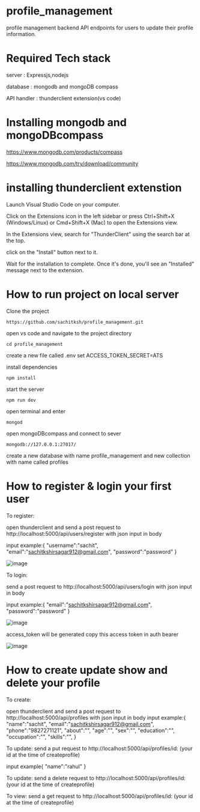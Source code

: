 # profile_management
profile management backend API endpoints for users to update their profile information.

# Required Tech stack
server : Expressjs,nodejs

database : mongodb and mongoDB compass

API handler : thunderclient extension(vs code)

# Installing mongodb and mongoDBcompass
https://www.mongodb.com/products/compass  

https://www.mongodb.com/try/download/community 

# installing thunderclient extenstion 
Launch Visual Studio Code on your computer.

Click on the Extensions icon in the left sidebar or press Ctrl+Shift+X (Windows/Linux) or Cmd+Shift+X (Mac) to open the Extensions view.

In the Extensions view, search for "ThunderClient" using the search bar at the top.

click on the "Install" button next to it.

Wait for the installation to complete. Once it's done, you'll see an "Installed" message next to the extension.

# How to run project on local server
 Clone the project 
 
 ```https://github.com/sachitksh/profile_management.git```
 
 open vs code and navigate to the project directory
 
 ``` cd profile_management ```

create a new file called .env set ACCESS_TOKEN_SECRET=ATS

install dependencies

``` npm install ```

start the server

``` npm run dev ```

open terminal and enter

``` mongod ```

open mongoDBcompass and connect to sever

``` mongodb://127.0.0.1:27017/ ```

create a new database with name profile_management and new collection with name called profiles
 
 # How to register & login your first user
To register:

open thunderclient and send a post request to http://localhost:5000/api/users/register with json input in body

input example:{
  "username":"sachit",
  "email":"sachitkshirsagar912@gmail.com",
  "password":"password"
}

![image](https://github.com/sachitksh/profile_management/assets/83107611/dfd37f0a-fc20-403b-ba8b-cc2e819c6be8)

To login:

send a post request to http://localhost:5000/api/users/login with json input in body

input example:{
  "email":"sachitkshirsagar912@gmail.com",
  "password":"password"
}

![image](https://github.com/sachitksh/profile_management/assets/83107611/10c33d55-ac56-4c19-889e-7b83fe1956de)

access_token will be generated copy this access token in auth bearer

![image](https://github.com/sachitksh/profile_management/assets/83107611/49e1414f-aefb-4abd-b3f3-d5d783eadb98)


 # How to create update show and delete  your profile
 To create:

open thunderclient and send a post request to http://localhost:5000/api/profiles  with json input in body
 input example:{
 "name":"sachit",
  "email":"sachitkshirsagar912@gmail.com",
  "phone":"9827271121",
  "about":"",
  "age":"",
  "sex":"",
  "education":"",
  "occupation":"",
  "skills":"",
}

To update: send a put request to http://localhost:5000/api/profiles/id: (your id at the time of createprofile)

input example{
"name":"rahul"
}

To update: send a delete request to http://localhost:5000/api/profiles/id: (your id at the time of createprofile)

To view: send a get request to http://localhost:5000/api/profiles/id: (your id at the time of createprofile)
 
 
